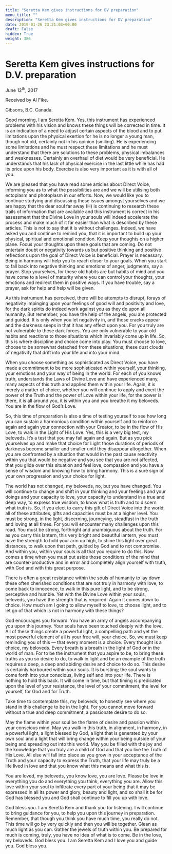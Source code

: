 ```yaml
---
title: "Seretta Kem gives instructions for DV preparation"
menu_title: ""
description: "Seretta Kem gives instructions for DV preparation"
date: 2019-01-26 23:21:03+00:00
draft: False
hidden: True
weight: 386
---
```

# Seretta Kem gives instructions for D.V. preparation 

June 12<sup>th</sup>, 2017

Received by Al Fike.

Gibsons, B.C. Canada. 

Good morning, I am Seretta Kem. Yes, this instrument has experienced problems with his vision and knows these things will be corrected in time. It is an indication of a need to adjust certain aspects of the blood and to put limitations upon the physical exertion for he is no longer a young man, though not old, certainly not in his opinion (smiling). He is experiencing some limitations and he must respect these limitations and he must understand that there are solutions to these problems, physical imbalances and weaknesses. Certainly an overhaul of diet would be very beneficial. He understands that his lack of physical exercise in the last little while has had its price upon his body. Exercise is also very important as it is with all of you.

We are pleased that you have read some articles about Direct Voice, informing you as to what the possibilities are and we will be utilising both ectoplasm and photoplasm in our efforts. Now, we would like you to continue studying and discussing these issues amongst yourselves and we are happy that the dear soul far away (H) is continuing to research these trails of information that are available and this instrument is correct in his assessment that the Divine Love in your souls will indeed accelerate the process and make much of it far easier than what is described by these articles. This is not to say that it is without challenges. Indeed, we have asked you and continue to remind you, that it is important to build up your physical, spiritual and emotional condition. Keep your thoughts on a higher plane. Focus your thoughts upon these goals that are coming. Do not entertain doubt or negativity towards us but positive thinking and positive reflections upon the goal of Direct Voice is beneficial. Prayer is necessary. Being in harmony will help you to reach closer to your goals. When you start to fall back into negative thinking and emotions of anger, judgments, say a prayer. Stop yourselves, for these old habits are but habits of mind and you have come to a level of maturity where you can control your thoughts, your emotions and redirect them in positive ways. If you have trouble, say a prayer, ask for help and help will be given. 

As this instrument has perceived, there will be attempts to disrupt, forays of negativity impinging upon your feelings of good will and positivity and love, for the dark spirits do indeed work against you as they do upon all humanity. But remember, you have the help of the angels, you are protected and guided. It is only when you let negativity in, and those cracks appear and the darkness seeps in that it has any effect upon you. For you truly are not vulnerable to these dark forces. You are only vulnerable to your old habits and reactions to those situations which invariably come up in life. So, this is where discipline and choice come into play. You must choose to love, choose to be somewhat detached from these situations; these dust clouds of negativity that drift into your life and into your mind. 

When you choose something as sophisticated as Direct Voice, you have made a commitment to be more sophisticated within yourself, your thinking, your emotions and your way of being in the world. For each of you knows truth, understands the Laws of Divine Love and have experienced many, many aspects of this truth and applied them within your life. Again, it is merely a matter of choice, whether you will continue to apply and exert the power of the Truth and the power of Love within your life, for the power is there, it is all around you, it is within you and you breathe it my beloveds. You are in the flow of God’s Love. 

So, this time of preparation is also a time of testing yourself to see how long you can sustain a harmonious condition within yourself and to reinforce again and again your connection with your Creator, to be in the flow of His Love, to walk in the Light of His Love. Yes, this is a very big test, my beloveds. It’s a test that you may fail again and again. But as you pick yourselves up and make that choice for Light those durations of periods of darkness become smaller and smaller until they disappear altogether. When you are confronted by a situation that would in the past cause reactivity within you that would be negative and you see that you are not affected, that you glide over this situation and feel love, compassion and you have a sense of wisdom and knowing how to bring harmony. This is a sure sign of your own progression and your choice for light. 

The world has not changed, my beloveds, no, but you have changed. You will continue to change and shift in your thinking and your feelings and your doings and your capacity to love, your capacity to understand in a true and deep way, to express true wisdom, to know what is truth and to discern what truth is. So, if you elect to carry this gift of Direct Voice into the world, all of these attributes, gifts and capacities must be at a higher level. You must be strong, in the light, discerning, journeying, steadfast in the truth and loving at all times. For you will encounter many challenges upon this road. You must be strong, forthright and unambiguous about the truth. For as you carry this lantern, this very bright and beautiful lantern, you must have the strength to hold your arm up high, to shine this light over great distances, to walk upon that path, guided by God and to not compromise. And within you, within your souls is all that you require to do this. Now comes a time when you must put aside those conditions of the mind that are counter-productive and in error and completely align yourself with truth, with God and with this great purpose.

There is often a great resistance within the souls of humanity to lay down these often cherished conditions that are not truly in harmony with love, to come back to innocence, to walk in this pure light, and to be strong, perceptive and humble. Yet with the Divine Love within your souls, beloveds, you have the strength that is required. Again it comes down to choice. How much am I going to allow myself to love, to choose light, and to let go of that which is not in harmony with these things?

God encourages you forward. You have an army of angels accompanying you upon this journey. Your souls have been touched deeply with the love. All of these things create a powerful light, a compelling path and yet the most powerful element of all is your free will, your choice. So, we must keep reminding you of this — that every moment is a choice. Every thought is a choice, my beloveds. Every breath is a breath in the light of God or in the world of man. For to be the instrument that you aspire to be, to bring these truths as you so desire to do, to walk in light and be an example of the truth requires a deep, a deep and abiding desire and choice to do so. This desire is certainly harboured within your souls. It is bursting; the soul wants to come forth into your conscious, living self and into your life. There is nothing to hold this back. It will come in time, but that timing is predicated upon the level of your resistance, the level of your commitment, the level for yourself, for God and for Truth.

Take time to contemplate this, my beloveds, to honestly see where you stand in this challenge to be in the light. For you cannot move forward without a true and deep commitment, a passionate desire to do so. 

May the flame within your soul be the flame of desire and passion within your conscious mind. May you walk in this truth, in alignment, in harmony, in a powerful light, a light blessed by God, a light that is generated by your own soul and a light that will bring change within your being outside of your being and spreading out into this world. May you be filled with the joy and the knowledge that you truly are a child of God and that you live the Truth of His Love. All else will fall into place as you grow in your acceptance of the Truth and your capacity to express the Truth, that your life may truly be a life lived in love and that you know what this means and what this is. 

You are loved, my beloveds, you know love, you are love. Please be love in everything you do and everything you think, everything you are. Allow this love within your soul to infiltrate every part of your being that it may be expressed in all its power and glory, beauty and light, and so shall it be for God has blessed you and God shall continue to fill you up with love.

God bless you. I am Seretta Kem and thank you for listening. I will continue to bring guidance for you, to help you upon this journey in preparation. Remember, that though you think you have much time, you really do not. This time will go by very quickly and then you will be together. Glean as much light as you can. Gather the jewels of truth within you. Be prepared for much is coming, truly, you have no idea of what is to come. Be in the love, my beloveds. God bless you. I am Seretta Kem and I love you and guide you. God bless you.
